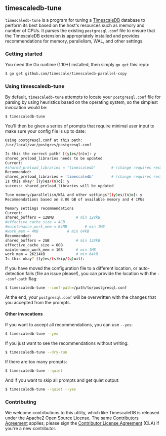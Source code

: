 ## timescaledb-tune

`timescaledb-tune` is a program for tuning a
[TimescaleDB](//github.com/timescale/timescaledb) database to perform
its best based on the host's resources such as memory and number of CPUs.
It parses the existing `postgresql.conf` file to ensure that the TimescaleDB
extension is appropriately installed and provides recommendations for memory,
parallelism, WAL, and other settings.

### Getting started
You need the Go runtime (1.10+) installed, then simply `go get` this repo:
```bash
$ go get github.com/timescale/timescaledb-parallel-copy
```

### Using timescaledb-tune
By default, `timescaledb-tune` attempts to locate your `postgresql.conf` file
for parsing by using heuristics based on the operating system, so the simplest
invocation would be:
```bash
$ timescaledb-tune
```

You'll then be given a series of prompts that require minimal user input to
make sure your config file is up to date:
```bash
Using postgresql.conf at this path:
/usr/local/var/postgres/postgresql.conf

Is this the correct path? [(y)es/(n)o]: y
shared_preload_libraries needs to be updated
Current:
#shared_preload_libraries = 'timescaledb'		# (change requires restart)
Recommended:
shared_preload_libraries = 'timescaledb'		# (change requires restart)
Is this okay? [(y)es/(n)o]: y
success: shared_preload_libraries will be updated

Tune memory/parallelism/WAL and other settings?[(y)es/(n)o]: y
Recommendations based on 8.00 GB of available memory and 4 CPUs

Memory settings recommendations
Current:
shared_buffers = 128MB			# min 128kB
#effective_cache_size = 4GB
#maintenance_work_mem = 64MB		# min 1MB
#work_mem = 4MB				# min 64kB
Recommended:
shared_buffers = 2GB			# min 128kB
effective_cache_size = 6GB
maintenance_work_mem = 1GB		# min 1MB
work_mem = 26214kB				# min 64kB
Is this okay? [(y)es/(s)kip/(q)uit]:
```

If you have moved the configuration file to a different location, or
auto-detection fails (file an issue please!), you can provide the location with
the `--conf-path` flag:
```bash
$ timescaledb-tune --conf-path=/path/to/postgresql.conf
```

At the end, your `postgresql.conf` will be overwritten with the changes that you
accepted from the prompts.

#### Other invocations

If you want to accept all recommendations, you can use `--yes`:
```bash
$ timescaledb-tune --yes
```

If you just want to see the recommendations without writing:
```bash
$ timescaledb-tune --dry-run
```

If there are too many prompts:
```bash
$ timescaledb-tune --quiet
```

And if you want to skip all prompts and get quiet output:
```bash
$ timescaledb-tune --quiet --yes
```

### Contributing
We welcome contributions to this utility, which like TimescaleDB is released under the Apache2 Open Source License.  The same [Contributors Agreement](//github.com/timescale/timescaledb/blob/master/CONTRIBUTING.md) applies; please sign the [Contributor License Agreement](https://cla-assistant.io/timescale/timescaledb-tune) (CLA) if you're a new contributor.
